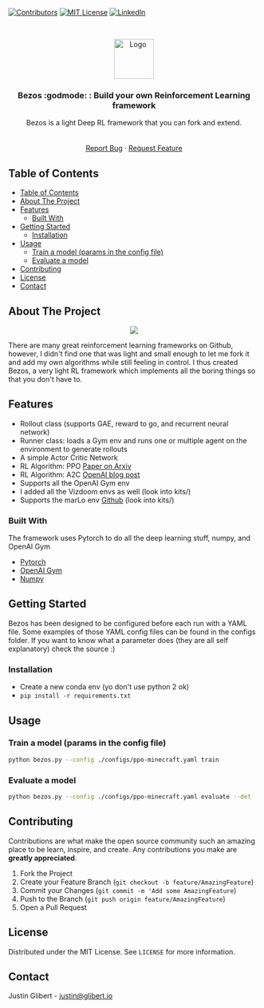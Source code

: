 
<!-- PROJECT SHIELDS -->
[![Contributors][contributors-shield]]()
[![MIT License][license-shield]][license-url]
[![LinkedIn][linkedin-shield]][linkedin-url]



<!-- PROJECT LOGO -->
<br />
<p align="center">
  <a href="https://github.com/justinglibert/bezos">
    <img src="https://raw.githubusercontent.com/justinglibert/bezos/master/github/icon.gif" alt="Logo" width="80" height="80">
  </a>

  <h3 align="center">Bezos :godmode: : Build your own Reinforcement Learning framework</h3>

  <p align="center">
    Bezos is a light Deep RL framework that you can fork and extend.
    <br />
    <br />
    <br />
    <a href="https://github.com/justinglibert/bezos/issues">Report Bug</a>
    ·
    <a href="https://github.com/justinglibert/bezos/issues">Request Feature</a>
  </p>
</p>



<!-- TABLE OF CONTENTS -->
## Table of Contents

- [Table of Contents](#table-of-contents)
- [About The Project](#about-the-project)
- [Features](#features)
  - [Built With](#built-with)
- [Getting Started](#getting-started)
  - [Installation](#installation)
- [Usage](#usage)
  - [Train a model (params in the config file)](#train-a-model-params-in-the-config-file)
  - [Evaluate a model](#evaluate-a-model)
- [Contributing](#contributing)
- [License](#license)
- [Contact](#contact)



<!-- ABOUT THE PROJECT -->
## About The Project

<p align="center">
  <img src="https://raw.githubusercontent.com/justinglibert/bezos/master/github/cover.gif"/>
</p>



There are many great reinforcement learning frameworks on Github, however, I didn't find one that was light and small enough to let me fork it and add my own algorithms while still feeling in control. I thus created Bezos, a very light RL framework which implements all the boring things so that you don't have to. 

## Features
- Rollout class (supports GAE, reward to go, and recurrent neural network)
- Runner class: loads a Gym env and runs one or multiple agent on the environment to generate rollouts
- A simple Actor Critic Network
- RL Algorithm: PPO [Paper on Arxiv](https://arxiv.org/abs/1707.06347)
- RL Algorithm: A2C [OpenAI blog post](https://openai.com/blog/baselines-acktr-a2c/)
- Supports all the OpenAI Gym env
- I added all the Vizdoom envs as well (look into kits/)
- Supports the marLo env [Github](https://github.com/crowdAI/marLo) (look into kits/)

### Built With
The framework uses Pytorch to do all the deep learning stuff, numpy, and OpenAI Gym
* [Pytorch](https://github.com/pytorch/pytorch)
* [OpenAI Gym](https://github.com/openai/gym)
* [Numpy](https://github.com/numpy/numpy)



<!-- GETTING STARTED -->
## Getting Started

Bezos has been designed to be configured before each run with a YAML file. Some examples of those YAML config files can be found in the configs folder. If you want to know what a parameter does (they are all self explanatory) check the source :)

### Installation

- Create a new conda env (yo don't use python 2 ok)
- ```pip install -r requirements.txt ```




<!-- USAGE EXAMPLES -->
## Usage
### Train a model (params in the config file) 
```bash
python bezos.py --config ./configs/ppo-minecraft.yaml train
```
### Evaluate a model
```bash
python bezos.py --config ./configs/ppo-minecraft.yaml evaluate --det
```

<!-- CONTRIBUTING -->
## Contributing

Contributions are what make the open source community such an amazing place to be learn, inspire, and create. Any contributions you make are **greatly appreciated**.

1. Fork the Project
2. Create your Feature Branch (`git checkout -b feature/AmazingFeature`)
3. Commit your Changes (`git commit -m 'Add some AmazingFeature`)
4. Push to the Branch (`git push origin feature/AmazingFeature`)
5. Open a Pull Request


<!-- LICENSE -->
## License

Distributed under the MIT License. See `LICENSE` for more information.



<!-- CONTACT -->
## Contact

Justin Glibert - justin@glibert.io

<!-- MARKDOWN LINKS & IMAGES -->
[contributors-shield]: https://img.shields.io/badge/contributors-1-orange.svg?style=flat-square
[license-shield]: https://img.shields.io/badge/license-MIT-blue.svg?style=flat-square
[license-url]: https://choosealicense.com/licenses/mit
[linkedin-shield]: https://img.shields.io/badge/-LinkedIn-black.svg?style=flat-square&logo=linkedin&colorB=555
[linkedin-url]: https://www.linkedin.com/in/justin-glibert-108272133/
[product-screenshot]: https://raw.githubusercontent.com/justinglibert/bezos/master/github/bezos.gif
